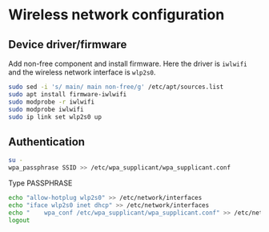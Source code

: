 # Wireless network configuration

## Device driver/firmware
Add non-free component and install firmware.
Here the driver is `iwlwifi` and the wireless network interface is `wlp2s0`.

```sh
sudo sed -i 's/ main/ main non-free/g' /etc/apt/sources.list
sudo apt install firmware-iwlwifi
sudo modprobe -r iwlwifi
sudo modprobe iwlwifi
sudo ip link set wlp2s0 up
```

## Authentication
```sh
su -
wpa_passphrase SSID >> /etc/wpa_supplicant/wpa_supplicant.conf
```
Type PASSPHRASE
```sh
echo "allow-hotplug wlp2s0" >> /etc/network/interfaces
echo "iface wlp2s0 inet dhcp" >> /etc/network/interfaces
echo "    wpa_conf /etc/wpa_supplicant/wpa_supplicant.conf" >> /etc/network/interfaces
logout
```

